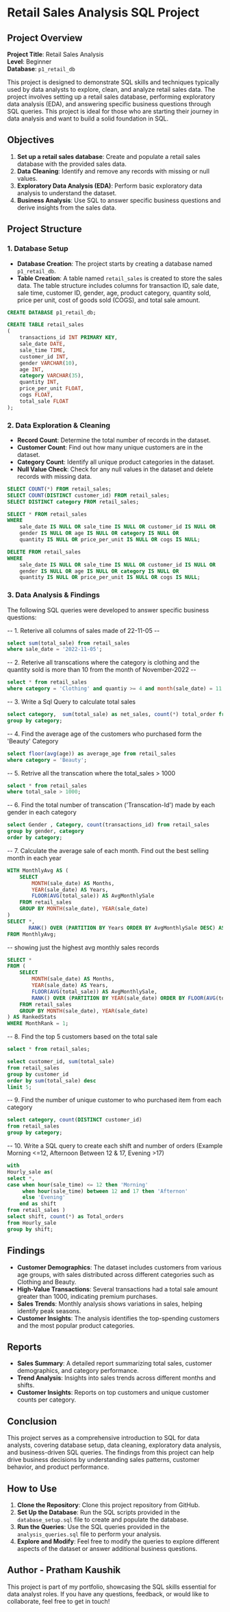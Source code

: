 # Retail Sales Analysis SQL Project

## Project Overview

**Project Title**: Retail Sales Analysis  
**Level**: Beginner  
**Database**: `p1_retail_db`

This project is designed to demonstrate SQL skills and techniques typically used by data analysts to explore, clean, and analyze retail sales data. The project involves setting up a retail sales database, performing exploratory data analysis (EDA), and answering specific business questions through SQL queries. This project is ideal for those who are starting their journey in data analysis and want to build a solid foundation in SQL.

## Objectives

1. **Set up a retail sales database**: Create and populate a retail sales database with the provided sales data.
2. **Data Cleaning**: Identify and remove any records with missing or null values.
3. **Exploratory Data Analysis (EDA)**: Perform basic exploratory data analysis to understand the dataset.
4. **Business Analysis**: Use SQL to answer specific business questions and derive insights from the sales data.

## Project Structure

### 1. Database Setup

- **Database Creation**: The project starts by creating a database named `p1_retail_db`.
- **Table Creation**: A table named `retail_sales` is created to store the sales data. The table structure includes columns for transaction ID, sale date, sale time, customer ID, gender, age, product category, quantity sold, price per unit, cost of goods sold (COGS), and total sale amount.

```sql
CREATE DATABASE p1_retail_db;

CREATE TABLE retail_sales
(
    transactions_id INT PRIMARY KEY,
    sale_date DATE,	
    sale_time TIME,
    customer_id INT,	
    gender VARCHAR(10),
    age INT,
    category VARCHAR(35),
    quantity INT,
    price_per_unit FLOAT,	
    cogs FLOAT,
    total_sale FLOAT
);
```

### 2. Data Exploration & Cleaning

- **Record Count**: Determine the total number of records in the dataset.
- **Customer Count**: Find out how many unique customers are in the dataset.
- **Category Count**: Identify all unique product categories in the dataset.
- **Null Value Check**: Check for any null values in the dataset and delete records with missing data.

```sql
SELECT COUNT(*) FROM retail_sales;
SELECT COUNT(DISTINCT customer_id) FROM retail_sales;
SELECT DISTINCT category FROM retail_sales;

SELECT * FROM retail_sales
WHERE 
    sale_date IS NULL OR sale_time IS NULL OR customer_id IS NULL OR 
    gender IS NULL OR age IS NULL OR category IS NULL OR 
    quantity IS NULL OR price_per_unit IS NULL OR cogs IS NULL;

DELETE FROM retail_sales
WHERE 
    sale_date IS NULL OR sale_time IS NULL OR customer_id IS NULL OR 
    gender IS NULL OR age IS NULL OR category IS NULL OR 
    quantity IS NULL OR price_per_unit IS NULL OR cogs IS NULL;
```

### 3. Data Analysis & Findings

The following SQL queries were developed to answer specific business questions:

-- 1. Reterive all columns of sales made of 22-11-05 -- 
 ```sql
 select sum(total_sale) from retail_sales
 where sale_date = '2022-11-05';
 ```
 
 -- 2. Reterive all transcations where the category is clothing and the quantity sold is more than 10 from the month of November-2022 -- 
 ```sql
 select * from retail_sales
 where category = 'Clothing' and quantiy >= 4 and month(sale_date) = 11 and year(sale_date) = 2022;
 ```
 
  -- 3. Write a Sql Query to calculate total sales 
  ```sql
select category,  sum(total_sale) as net_sales, count(*) total_order from retail_sales
group by category;
```

 -- 4. Find the average age of the customers who purchased form the 'Beauty' Category
```sql
select floor(avg(age)) as average_age from retail_sales
where category = 'Beauty';
```

-- 5. Retrive all the transcation where the total_sales > 1000 
```sql
select * from retail_sales
where total_sale > 1000;
```

-- 6. Find the total number of transcation ('Transcation-Id') made by each gender in each category
```sql
select Gender , Category, count(transactions_id) from retail_sales
group by gender, category
order by category;
```

-- 7. Calculate the average sale of each month. Find out the best selling month in each year

```sql
WITH MonthlyAvg AS (
    SELECT 
        MONTH(sale_date) AS Months,
        YEAR(sale_date) AS Years,
        FLOOR(AVG(total_sale)) AS AvgMonthlySale
    FROM retail_sales
    GROUP BY MONTH(sale_date), YEAR(sale_date)
)
SELECT *,
       RANK() OVER (PARTITION BY Years ORDER BY AvgMonthlySale DESC) AS MonthRank
FROM MonthlyAvg;
```


--  showing just the highest avg monthly sales records
```sql
SELECT *
FROM (
    SELECT 
        MONTH(sale_date) AS Months,
        YEAR(sale_date) AS Years,
        FLOOR(AVG(total_sale)) AS AvgMonthlySale,
        RANK() OVER (PARTITION BY YEAR(sale_date) ORDER BY FLOOR(AVG(total_sale)) DESC) AS MonthRank
    FROM retail_sales
    GROUP BY MONTH(sale_date), YEAR(sale_date)
) AS RankedStats
WHERE MonthRank = 1;
```

-- 8. Find the top 5 customers based on the total sale
```sql
select * from retail_sales;

select customer_id, sum(total_sale)
from retail_sales
group by customer_id
order by sum(total_sale) desc
limit 5;
```

-- 9. Find the number of unique customer to who purchased item from each category
```sql
select category, count(DISTINCT customer_id) 
from retail_sales
group by category;
```
-- 10. Write a SQL query to create each shift and number of orders (Example Morning <=12, Afternoon Between 12 & 17, Evening >17)

```sql
with 
Hourly_sale as(
select *, 
case when hour(sale_time) <= 12 then 'Morning'
	 when hour(sale_time) between 12 and 17 then 'Afternon'
     else 'Evening'
	end as shift
from retail_sales )
select shift, count(*) as Total_orders
from Hourly_sale
group by shift;
```
## Findings

- **Customer Demographics**: The dataset includes customers from various age groups, with sales distributed across different categories such as Clothing and Beauty.
- **High-Value Transactions**: Several transactions had a total sale amount greater than 1000, indicating premium purchases.
- **Sales Trends**: Monthly analysis shows variations in sales, helping identify peak seasons.
- **Customer Insights**: The analysis identifies the top-spending customers and the most popular product categories.

## Reports

- **Sales Summary**: A detailed report summarizing total sales, customer demographics, and category performance.
- **Trend Analysis**: Insights into sales trends across different months and shifts.
- **Customer Insights**: Reports on top customers and unique customer counts per category.

## Conclusion

This project serves as a comprehensive introduction to SQL for data analysts, covering database setup, data cleaning, exploratory data analysis, and business-driven SQL queries. The findings from this project can help drive business decisions by understanding sales patterns, customer behavior, and product performance.

## How to Use

1. **Clone the Repository**: Clone this project repository from GitHub.
2. **Set Up the Database**: Run the SQL scripts provided in the `database_setup.sql` file to create and populate the database.
3. **Run the Queries**: Use the SQL queries provided in the `analysis_queries.sql` file to perform your analysis.
4. **Explore and Modify**: Feel free to modify the queries to explore different aspects of the dataset or answer additional business questions.

## Author - Pratham Kaushik

This project is part of my portfolio, showcasing the SQL skills essential for data analyst roles. If you have any questions, feedback, or would like to collaborate, feel free to get in touch!

